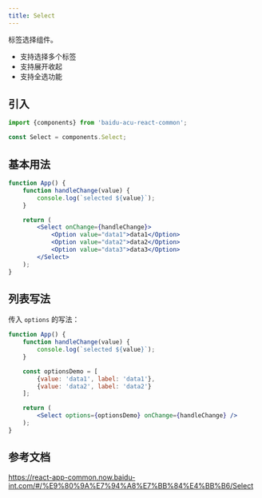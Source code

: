 ```yaml
---
title: Select
---
```


标签选择组件。

- 支持选择多个标签
- 支持展开收起
- 支持全选功能

## 引入

```js
import {components} from 'baidu-acu-react-common';

const Select = components.Select;
```

## 基本用法

```jsx live fff
function App() {
    function handleChange(value) {
        console.log(`selected ${value}`);
    }

    return (
        <Select onChange={handleChange}>
            <Option value="data1">data1</Option>
            <Option value="data2">data2</Option>
            <Option value="data3">data3</Option>
        </Select>
    );
}
```

## 列表写法

传入 `options` 的写法：

```jsx live fff
function App() {
    function handleChange(value) {
        console.log(`selected ${value}`);
    }

    const optionsDemo = [
        {value: 'data1', label: 'data1'},
        {value: 'data2', label: 'data2'}
    ];

    return (
        <Select options={optionsDemo} onChange={handleChange} />
    );
}
```

## 参考文档

<https://react-app-common.now.baidu-int.com/#/%E9%80%9A%E7%94%A8%E7%BB%84%E4%BB%B6/Select>
